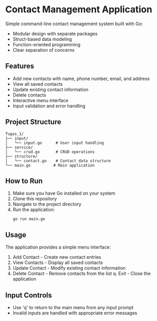 # Contact Management Application

Simple command-line contact management system built with Go:
- Modular design with separate packages
- Struct-based data modeling
- Function-oriented programming
- Clear separation of concerns

## Features

- Add new contacts with name, phone number, email, and address
- View all saved contacts
- Update existing contact information
- Delete contacts
- Interactive menu interface
- Input validation and error handling

## Project Structure

```
Tugas_1/
├── input/
│   └── input.go      # User input handling
├── service/
│   └── crud.go       # CRUD operations
├── structure/
│   └── contact.go    # Contact data structure
└── main.go          # Main application
```

## How to Run

1. Make sure you have Go installed on your system
2. Clone this repository
3. Navigate to the project directory
4. Run the application:
   ```
   go run main.go
   ```

## Usage

The application provides a simple menu interface:
1. Add Contact - Create new contact entries
2. View Contacts - Display all saved contacts
3. Update Contact - Modify existing contact information
4. Delete Contact - Remove contacts from the list
q. Exit - Close the application

## Input Controls
- Use 'q' to return to the main menu from any input prompt
- Invalid inputs are handled with appropriate error messages